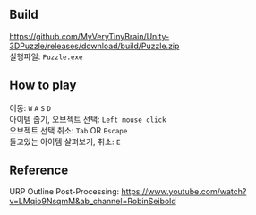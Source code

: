 ## Build  
https://github.com/MyVeryTinyBrain/Unity-3DPuzzle/releases/download/build/Puzzle.zip  
실행파일: `Puzzle.exe`

## How to play  
이동: `W` `A` `S` `D`  
아이템 줍기, 오브젝트 선택: `Left mouse click`  
오브젝트 선택 취소: `Tab` OR `Escape`  
들고있는 아이템 살펴보기, 취소: `E`  

## Reference
URP Outline Post-Processing: https://www.youtube.com/watch?v=LMqio9NsqmM&ab_channel=RobinSeibold
